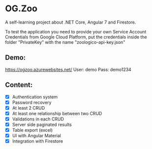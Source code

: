 # OG.Zoo

A self-learning project about .NET Core, Angular 7 and Firestore.

To test the application you need to provide your own Service Account Credentials from Google Cloud Platform, put the credentials inside the folder "PrivateKey" with the name "zoologico-api-key.json"

## Demo:
https://ogzoo.azurewebsites.net/
User: demo
Pass: demo1234

## Content:
- [x] Authentication system
- [x] Password recovery
- [x] At least 2 CRUD
- [x] At least one relationship between two CRUD
- [x] Validations in each CRUD
- [x] Server side paginated results
- [x] Table export (excel)
- [x] UI with Angular Material
- [x] Integration with Firestore
